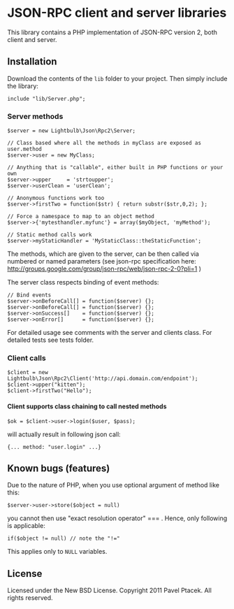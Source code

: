 # JSON-RPC client and server libraries
This library contains a PHP implementation of JSON-RPC version 2, both client and server.

## Installation
Download the contents of the `lib` folder to your project. Then simply include the library:

```
include "lib/Server.php";
```
### Server methods

    $server = new Lightbulb\Json\Rpc2\Server;

    // Class based where all the methods in myClass are exposed as user.method
    $server->user = new MyClass;

    // Anything that is "callable", either built in PHP functions or your own
    $server->upper     = 'strtoupper';
    $server->userClean = 'userClean';

    // Anonymous functions work too
    $server->firstTwo = function($str) { return substr($str,0,2); };

    // Force a namespace to map to an object method
    $server->{'mytesthandler.myfunc'} = array($myObject, 'myMethod');

    // Static method calls work
    $server->myStaticHandler = 'MyStaticClass::theStaticFunction';

The methods, which are given to the server, can be then called via numbered
or named parameters (see json-rpc specification here: http://groups.google.com/group/json-rpc/web/json-rpc-2-0?pli=1 )

The server class respects binding of event methods:

    // Bind events
    $server->onBeforeCall[] = function($server) {};
    $server->onBeforeCall[] = function($server) {};
    $server->onSuccess[]    = function($server) {};
    $server->onError[]      = function($server) {};

For detailed usage see comments with the server and clients class.
For detailed tests see tests folder.

### Client calls

    $client = new Lightbulb\Json\Rpc2\Client('http://api.domain.com/endpoint');
    $client->upper("kitten");
    $client->firstTwo("Hello");

#### Client supports class chaining to call nested methods
    $ok = $client->user->login($user, $pass);
 
will actually result in following json call:

    {... method: "user.login" ...}

## Known bugs (features)
Due to the nature of PHP, when you use optional argument of method like this:

    $server->user->store($object = null)

you cannot then use "exact resolution operator" === . Hence, only following is applicable:

    if($object != null) // note the "!="

This applies only to `NULL` variables.

## License
Licensed under the New BSD License. Copyright 2011 Pavel Ptacek. All rights reserved.
